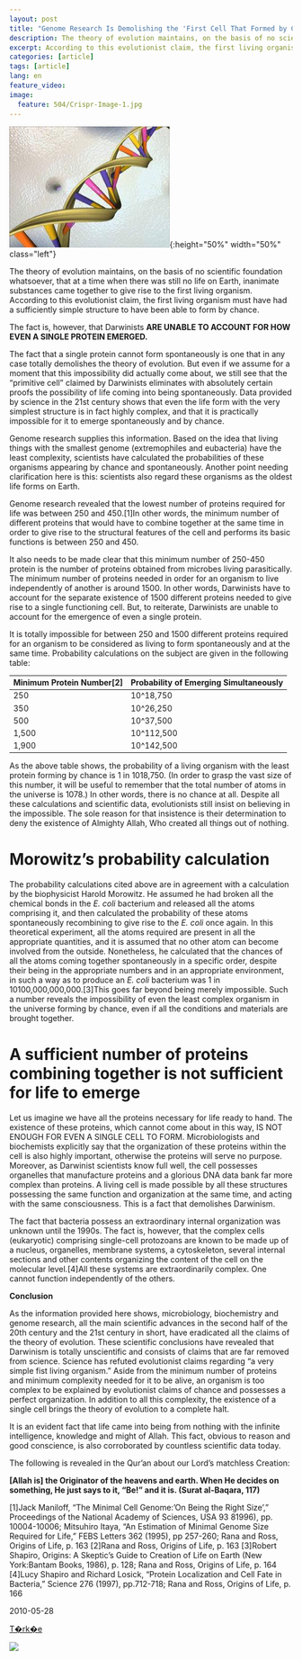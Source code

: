 ```yaml
---
layout: post
title: "Genome Research Is Demolishing the 'First Cell That Formed by Chance' Deception"
description: The theory of evolution maintains, on the basis of no scientific foundation whatsoever, that at a time when there was still no life on Earth, inanimate substances came together to give rise to the first living organism.
excerpt: According to this evolutionist claim, the first living organism must have had a sufficiently simple structure to have been able to form by chance.
categories: [article]
tags: [article]
lang: en
feature_video: 
image:
  feature: 504/Crispr-Image-1.jpg
---
```




![Genome Research Is Demolishing](/images/504/13.JPG){:height="50%" width="50%" class="left"}

The theory of evolution maintains, on the basis of no scientific foundation whatsoever, that at a time when there was still no life on Earth, inanimate substances came together to give rise to the first living organism. According to this evolutionist claim, the first living organism must have had a sufficiently simple structure to have been able to form by chance.

The fact is, however, that Darwinists **ARE UNABLE TO ACCOUNT FOR HOW EVEN A SINGLE PROTEIN EMERGED.**

The fact that a single protein cannot form spontaneously is one that in any case totally demolishes the theory of evolution. But even if we assume for a moment that this impossibility did actually come about, we still see that the “primitive cell” claimed by Darwinists eliminates with absolutely certain proofs the possibility of life coming into being spontaneously. Data provided by science in the 21st century shows that even the life form with the very simplest structure is in fact highly complex, and that it is practically impossible for it to emerge spontaneously and by chance.

Genome research supplies this information. Based on the idea that living things with the smallest genome (extremophiles and eubacteria) have the least complexity, scientists have calculated the probabilities of these organisms appearing by chance and spontaneously. Another point needing clarification here is this: scientists also regard these organisms as the oldest life forms on Earth.

Genome research revealed that the lowest number of proteins required for life was between 250 and 450.\[1\]In other words, the minimum number of different proteins that would have to combine together at the same time in order to give rise to the structural features of the cell and performs its basic functions is between 250 and 450.

It also needs to be made clear that this minimum number of 250-450 protein is the number of proteins obtained from microbes living parasitically. The minimum number of proteins needed in order for an organism to live independently of another is around 1500. In other words, Darwinists have to account for the separate existence of 1500 different proteins needed to give rise to a single functioning cell. But, to reiterate, Darwinists are unable to account for the emergence of even a single protein.

It is totally impossible for between 250 and 1500 different proteins required for an organism to be considered as living to form spontaneously and at the same time. Probability calculations on the subject are given in the following table:

| Minimum Protein Number[2] | Probability of Emerging Simultaneously |
|---------------------------|----------------------------------------|
| 250                       | 10^18,750                              |
| 350                       | 10^26,250                              |
| 500                       | 10^37,500                              |
| 1,500                     | 10^112,500                             |
| 1,900                     | 10^142,500                             |
  
As the above table shows, the probability of a living organism with the least protein forming by chance is 1 in 1018,750. (In order to grasp the vast size of this number, it will be useful to remember that the total number of atoms in the universe is 1078.) In other words, there is no chance at all. Despite all these calculations and scientific data, evolutionists still insist on believing in the impossible. The sole reason for that insistence is their determination to deny the existence of Almighty Allah, Who created all things out of nothing. 

Morowitz’s probability calculation
==================================

The probability calculations cited above are in agreement with a calculation by the biophysicist Harold Morowitz. He assumed he had broken all the chemical bonds in the _E. coli_ bacterium and released all the atoms comprising it, and then calculated the probability of these atoms spontaneously recombining to give rise to the _E. coli_ once again. In this theoretical experiment, all the atoms required are present in all the appropriate quantities, and it is assumed that no other atom can become involved from the outside. Nonetheless, he calculated that the chances of all the atoms coming together spontaneously in a specific order, despite their being in the appropriate numbers and in an appropriate environment, in such a way as to produce an _E. coli_ bacterium was 1 in 10100,000,000,000.\[3\]This goes far beyond being merely impossible. Such a number reveals the impossibility of even the least complex organism in the universe forming by chance, even if all the conditions and materials are brought together.

A sufficient number of proteins combining together is not sufficient for life to emerge
=======================================================================================

Let us imagine we have all the proteins necessary for life ready to hand. The existence of these proteins, which cannot come about in this way, IS NOT ENOUGH FOR EVEN A SINGLE CELL TO FORM. Microbiologists and biochemists explicitly say that the organization of these proteins within the cell is also highly important, otherwise the proteins will serve no purpose. Moreover, as Darwinist scientists know full well, the cell possesses organelles that manufacture proteins and a glorious DNA data bank far more complex than proteins. A living cell is made possible by all these structures possessing the same function and organization at the same time, and acting with the same consciousness. This is a fact that demolishes Darwinism.

The fact that bacteria possess an extraordinary internal organization was unknown until the 1990s. The fact is, however, that the complex cells (eukaryotic) comprising single-cell protozoans are known to be made up of a nucleus, organelles, membrane systems, a cytoskeleton, several internal sections and other contents organizing the content of the cell on the molecular level.\[4\]All these systems are extraordinarily complex. One cannot function independently of the others.

**Conclusion**

As the information provided here shows, microbiology, biochemistry and genome research, all the main scientific advances in the second half of the 20th century and the 21st century in short, have eradicated all the claims of the theory of evolution. These scientific conclusions have revealed that Darwinism is totally unscientific and consists of claims that are far removed from science. Science has refuted evolutionist claims regarding “a very simple fist living organism.” Aside from the minimum number of proteins and minimum complexity needed for it to be alive, an organism is too complex to be explained by evolutionist claims of chance and possesses a perfect organization. In addition to all this complexity, the existence of a single cell brings the theory of evolution to a complete halt.

It is an evident fact that life came into being from nothing with the infinite intelligence, knowledge and might of Allah. This fact, obvious to reason and good conscience, is also corroborated by countless scientific data today.

The following is revealed in the Qur’an about our Lord’s matchless Creation:

**\[Allah is\] the Originator of the heavens and earth. When He decides on something, He just says to it, “Be!” and it is. (Surat al-Baqara, 117)**

  
 

\[1\]Jack Maniloff, “The Minimal Cell Genome:’On Being the Right Size’,” Proceedings of the National Academy of Sciences, USA 93 81996), pp. 10004-10006; Mitsuhiro Itaya, “An Estimation of Minimal Genome Size Required for Life,” FEBS Letters 362 (1995), pp 257-260; Rana and Ross, Origins of Life, p. 163
\[2\]Rana and Ross, Origins of Life, p. 163
\[3\]Robert  Shapiro, Origins: A Skeptic’s Guide to Creation of Life on Earth (New York:Bantam Books, 1986), p. 128; Rana and Ross, Origins of Life, p. 164
\[4\]Lucy Shapiro and Richard Losick, “Protein Localization and Cell Fate in Bacteria,” Science 276 (1997), pp.712-718; Rana and Ross, Origins of Life, p. 166



2010-05-28

[T�rk�e](https://web.archive.org/web/20150905091542/http://www.netcevap.org/index.php?git=makale&makale_id=148505)

![](/web/20150905091542im_/http://www.darwinism-watch.com/image/13.JPG)
